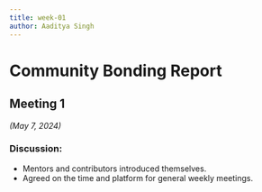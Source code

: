```yaml
---
title: week-01
author: Aaditya Singh
---
```

<!--
SPDX-License-Identifier: CC-BY-SA-4.0

SPDX-FileCopyrightText: 2024 Akash Sah <akashsah2003@gmail.com>
-->

# Community Bonding Report


## Meeting 1

*(May 7, 2024)*

### Discussion:
- Mentors and contributors introduced themselves.
- Agreed on the time and platform for general weekly meetings.